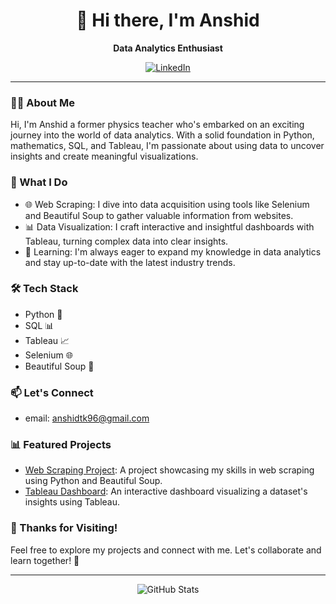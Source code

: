 <h1 align="center">👋 Hi there, I'm Anshid</h1>
<p align="center">
  <strong> Data Analytics Enthusiast</strong>
</p>

<p align="center">
  <a href="https://www.linkedin.com/in/anshid-t-k"><img alt="LinkedIn" src="https://img.shields.io/badge/LinkedIn-Connect-blue.svg"></a>
</p>

---

### 👩‍💻 About Me

Hi, I'm Anshid a former physics teacher who's embarked on an exciting journey into the world of data analytics. With a solid foundation in Python, mathematics, SQL, and Tableau, I'm passionate about using data to uncover insights and create meaningful visualizations.

### 🚀 What I Do

- 🌐 Web Scraping: I dive into data acquisition using tools like Selenium and Beautiful Soup to gather valuable information from websites.
- 📊 Data Visualization: I craft interactive and insightful dashboards with Tableau, turning complex data into clear insights.
- 🧠 Learning: I'm always eager to expand my knowledge in data analytics and stay up-to-date with the latest industry trends.

### 🛠️ Tech Stack

- Python 🐍
- SQL 📊
- Tableau 📈
- Selenium 🌐
- Beautiful Soup 🍲

### 📫 Let's Connect

- email: anshidtk96@gmail.com

### 📊 Featured Projects

- [Web Scraping Project](https://github.com/your-username/web-scraping-project): A project showcasing my skills in web scraping using Python and Beautiful Soup.
- [Tableau Dashboard](https://public.tableau.com/profile/your-tableau-profile): An interactive dashboard visualizing a dataset's insights using Tableau.

### 🎉 Thanks for Visiting!

Feel free to explore my projects and connect with me. Let's collaborate and learn together! 🌟

---

<p align="center">
  <img src="https://github-readme-stats.vercel.app/api?username=your-username&show_icons=true&count_private=true&theme=radical" alt="GitHub Stats">
</p>


<!---
anshidthariyakkodan/anshidthariyakkodan is a ✨ special ✨ repository because its `README.md` (this file) appears on your GitHub profile.
You can click the Preview link to take a look at your changes.
--->
